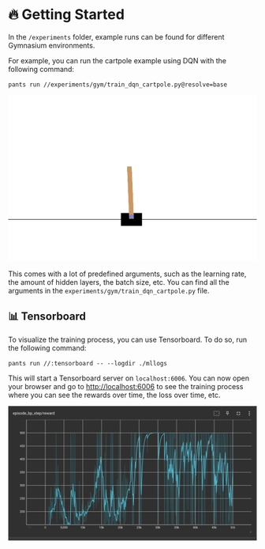 # 🔥 Getting Started

In the `/experiments` folder, example runs can be found for different Gymnasium environments.

For example, you can run the cartpole example using DQN with the following command:

```shell
pants run //experiments/gym/train_dqn_cartpole.py@resolve=base
```

![Alt Text](cart_pole.gif)

This comes with a lot of predefined arguments, such as the learning rate, the amount of hidden layers, the batch size, etc. You can find all the arguments in the `experiments/gym/train_dqn_cartpole.py` file.

## 📊 Tensorboard

To visualize the training process, you can use Tensorboard. To do so, run the following command:

```shell
pants run //:tensorboard -- --logdir ./mllogs
```

This will start a Tensorboard server on `localhost:6006`. You can now open your browser and go to [http://localhost:6006](http://localhost:6006) to see the training process where you can see the rewards over time, the loss over time, etc.

![Alt Text](tensorboard.png)

